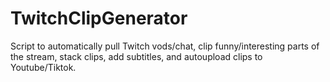 # TwitchClipGenerator
Script to automatically pull Twitch vods/chat, clip funny/interesting parts of the stream, stack clips, add subtitles, and autoupload clips to Youtube/Tiktok.
